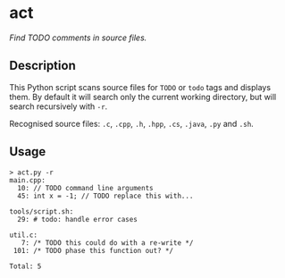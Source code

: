 # act

*Find TODO comments in source files.*

## Description

This Python script scans source files for `TODO` or `todo` tags and displays them. By default it will search only the current working directory, but will search recursively with `-r`.

Recognised source files: `.c`, `.cpp`, `.h`, `.hpp`, `.cs`, `.java`, `.py` and `.sh`.

## Usage

```
> act.py -r
main.cpp:
  10: // TODO command line arguments
  45: int x = -1; // TODO replace this with...

tools/script.sh:
  29: # todo: handle error cases

util.c:
   7: /* TODO this could do with a re-write */
 101: /* TODO phase this function out? */

Total: 5
```
